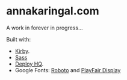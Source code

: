 # annakaringal.com
A work in forever in progress... 

Built with: 

* [Kirby](http://www.getkirby.com).
* [Sass](http://www.sass-lang.com)
* [Deploy HQ](https://www.deployhq.com/).
* Google Fonts: [Roboto](http://www.google.com/fonts/specimen/Roboto) and [PlayFair Display](http://www.google.com/fonts/specimen/Playfair+Display)
